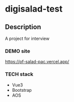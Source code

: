 # digisalad-test

## Description

A project for interview

### DEMO site

https://pf-salad-pac.vercel.app/

### TECH stack

- Vue3
- Bootstrap
- AOS
